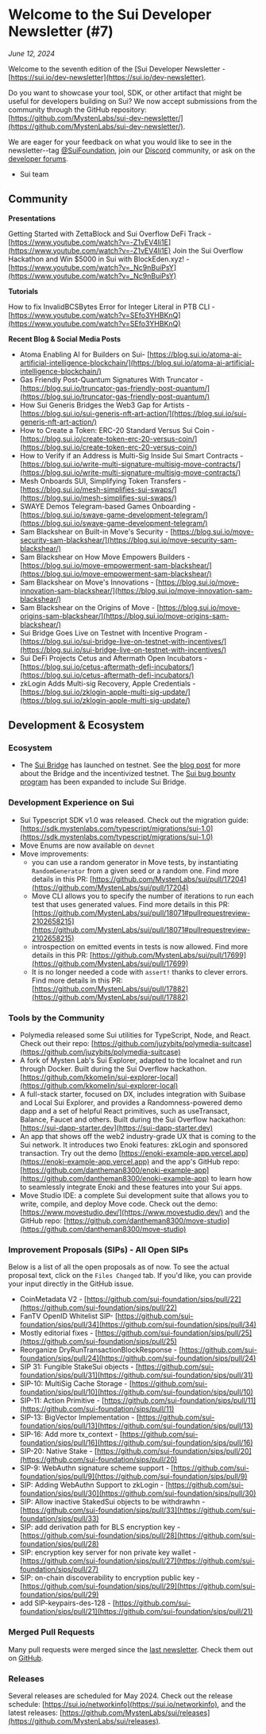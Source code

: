 # Welcome to the Sui Developer Newsletter (#7)

_June 12, 2024_

Welcome to the seventh edition of the [Sui Developer Newsletter - [https://sui.io/dev-newsletter](https://sui.io/dev-newsletter).

Do you want to showcase your tool, SDK, or other artifact that might be useful for developers building on Sui? We now accept submissions from the community through the GitHub repository: [https://github.com/MystenLabs/sui-dev-newsletter/](https://github.com/MystenLabs/sui-dev-newsletter/).

We are eager for your feedback on what you would like to see in the newsletter--tag [@SuiFoundation](https://twitter.com/@SuiFoundation), join our [Discord](https://discord.gg/sui) community, or ask on the [developer forums](https://forums.sui.io/).

- Sui team

## Community

**Presentations**

Getting Started with ZettaBlock and Sui Overflow DeFi Track - [https://www.youtube.com/watch?v=-Z1vEV4Ii1E](https://www.youtube.com/watch?v=-Z1vEV4Ii1E)
Join the Sui Overflow Hackathon and Win $5000 in Sui with BlockEden.xyz! - [https://www.youtube.com/watch?v=_Nc9nBuiPsY](https://www.youtube.com/watch?v=_Nc9nBuiPsY)

**Tutorials**

 How to fix InvalidBCSBytes Error for Integer Literal in PTB CLI - [https://www.youtube.com/watch?v=SEfo3YHBKnQ](https://www.youtube.com/watch?v=SEfo3YHBKnQ)

**Recent Blog & Social Media Posts**

* Atoma Enabling AI for Builders on Sui- [https://blog.sui.io/atoma-ai-artificial-intelligence-blockchain/](https://blog.sui.io/atoma-ai-artificial-intelligence-blockchain/)
* Gas Friendly Post-Quantum Signatures With Truncator - [https://blog.sui.io/truncator-gas-friendly-post-quantum/](https://blog.sui.io/truncator-gas-friendly-post-quantum/)
* How Sui Generis Bridges the Web3 Gap for Artists - [https://blog.sui.io/sui-generis-nft-art-action/](https://blog.sui.io/sui-generis-nft-art-action/)
* How to Create a Token: ERC-20 Standard Versus Sui Coin - [https://blog.sui.io/create-token-erc-20-versus-coin/](https://blog.sui.io/create-token-erc-20-versus-coin/)
* How to Verify if an Address is Multi-Sig Inside Sui Smart Contracts - [https://blog.sui.io/write-multi-signature-multisig-move-contracts/](https://blog.sui.io/write-multi-signature-multisig-move-contracts/)
* Mesh Onboards SUI, Simplifying Token Transfers - [https://blog.sui.io/mesh-simplifies-sui-swaps/](https://blog.sui.io/mesh-simplifies-sui-swaps/)
* SWAYE Demos Telegram-based Games Onboarding - [https://blog.sui.io/swaye-game-development-telegram/](https://blog.sui.io/swaye-game-development-telegram/)
* Sam Blackshear on Built-in Move's Security - [https://blog.sui.io/move-security-sam-blackshear/](https://blog.sui.io/move-security-sam-blackshear/)
* Sam Blackshear on How Move Empowers Builders - [https://blog.sui.io/move-empowerment-sam-blackshear/](https://blog.sui.io/move-empowerment-sam-blackshear/)
* Sam Blackshear on Move's Innovations - [https://blog.sui.io/move-innovation-sam-blackshear/](https://blog.sui.io/move-innovation-sam-blackshear/)
* Sam Blackshear on the Origins of Move - [https://blog.sui.io/move-origins-sam-blackshear/](https://blog.sui.io/move-origins-sam-blackshear/)
* Sui Bridge Goes Live on Testnet with Incentive Program - [https://blog.sui.io/sui-bridge-live-on-testnet-with-incentives/](https://blog.sui.io/sui-bridge-live-on-testnet-with-incentives/)
* Sui DeFi Projects Cetus and Aftermath Open Incubators - [https://blog.sui.io/cetus-aftermath-defi-incubators/](https://blog.sui.io/cetus-aftermath-defi-incubators/)
* zkLogin Adds Multi-sig Recovery, Apple Credentials - [https://blog.sui.io/zklogin-apple-multi-sig-update/](https://blog.sui.io/zklogin-apple-multi-sig-update/)

## Development & Ecosystem
### Ecosystem
* The [Sui Bridge](https://bridge.testnet.sui.io/?ref=blog.sui.io) has launched on testnet. See the [blog post](https://blog.sui.io/sui-bridge-live-on-testnet-with-incentives/) for more about the Bridge and the incentivized testnet. The [Sui bug bounty program](https://hackenproof.com/sui/sui-protocol?ref=blog.sui.io) has been expanded to include Sui Bridge.

### Development Experience on Sui

* Sui Typescript SDK v1.0 was released. Check out the migration guide: [https://sdk.mystenlabs.com/typescript/migrations/sui-1.0](https://sdk.mystenlabs.com/typescript/migrations/sui-1.0)
* Move Enums are now available on `devnet`
* Move improvements:
  * you can use a random generator in Move tests, by instantiating `RandomGenerator` from a given seed or a random one. Find more details in this PR: [https://github.com/MystenLabs/sui/pull/17204](https://github.com/MystenLabs/sui/pull/17204)
  * Move CLI allows you to specify the number of iterations to run each test that uses generated values. Find more details in this PR: [https://github.com/MystenLabs/sui/pull/18071#pullrequestreview-2102658215](https://github.com/MystenLabs/sui/pull/18071#pullrequestreview-2102658215)
  * introspection on emitted events in tests is now allowed. Find more details in this PR: [https://github.com/MystenLabs/sui/pull/17699](https://github.com/MystenLabs/sui/pull/17699)
  * It is no longer needed a code with `assert!` thanks to clever errors. Find more details in this PR: [https://github.com/MystenLabs/sui/pull/17882](https://github.com/MystenLabs/sui/pull/17882)

### Tools by the Community

* Polymedia released some Sui utilities for TypeScript, Node, and React. Check out their repo: [https://github.com/juzybits/polymedia-suitcase](https://github.com/juzybits/polymedia-suitcase)
* A fork of Mysten Lab's Sui Explorer, adapted to the localnet and run through Docker. Built during the Sui Overflow hackathon. [https://github.com/kkomelin/sui-explorer-local](https://github.com/kkomelin/sui-explorer-local) 
* A full-stack starter, focused on DX, includes integration with Suibase and Local Sui Explorer, and provides a Randomness-powered demo dapp and a set of helpful React primitives, such as useTransact, Balance, Faucet and others. Built during the Sui Overflow hackathon: [https://sui-dapp-starter.dev](https://sui-dapp-starter.dev)
* An app that shows off the web2 industry-grade UX that is coming to the Sui network. It introduces two Enoki features: zkLogin and sponsored transaction. Try out the demo [https://enoki-example-app.vercel.app](https://enoki-example-app.vercel.app) and the app's GitHub repo: [https://github.com/dantheman8300/enoki-example-app](https://github.com/dantheman8300/enoki-example-app) to learn how to seamlessly integrate Enoki and these features into your Sui apps.
* Move Studio IDE: a complete Sui development suite that allows you to write, compile, and deploy Move code. Check out the demo: [https://www.movestudio.dev/](https://www.movestudio.dev/) and the GitHub repo: [https://github.com/dantheman8300/move-studio](https://github.com/dantheman8300/move-studio)

### Improvement Proposals (SIPs) - All Open SIPs

Below is a list of all the open proposals as of now. To see the actual proposal text, click on the `Files Changed` tab. If you'd like, you can provide your input directly in the GitHub issue.

* CoinMetadata V2 - [https://github.com/sui-foundation/sips/pull/22](https://github.com/sui-foundation/sips/pull/22)
* FanTV OpenID Whitelist SIP- [https://github.com/sui-foundation/sips/pull/34](https://github.com/sui-foundation/sips/pull/34)
* Mostly editorial fixes - [https://github.com/sui-foundation/sips/pull/25](https://github.com/sui-foundation/sips/pull/25)
* Reorganize DryRunTransactionBlockResponse - [https://github.com/sui-foundation/sips/pull/24](https://github.com/sui-foundation/sips/pull/24)
* SIP 31: Fungible StakeSui objects - [https://github.com/sui-foundation/sips/pull/31](https://github.com/sui-foundation/sips/pull/31)
* SIP-10: MultiSig Cache Storage - [https://github.com/sui-foundation/sips/pull/10](https://github.com/sui-foundation/sips/pull/10)
* SIP-11: Action Primitive - [https://github.com/sui-foundation/sips/pull/11](https://github.com/sui-foundation/sips/pull/11)
* SIP-13: BigVector Implementation - [https://github.com/sui-foundation/sips/pull/13](https://github.com/sui-foundation/sips/pull/13)
* SIP-16: Add more tx_context - [https://github.com/sui-foundation/sips/pull/16](https://github.com/sui-foundation/sips/pull/16)
* SIP-20: Native Stake - [https://github.com/sui-foundation/sips/pull/20](https://github.com/sui-foundation/sips/pull/20)
* SIP-9: WebAuthn signature scheme support - [https://github.com/sui-foundation/sips/pull/9](https://github.com/sui-foundation/sips/pull/9)
* SIP: Adding WebAuthn Support to zkLogin - [https://github.com/sui-foundation/sips/pull/30](https://github.com/sui-foundation/sips/pull/30)
* SIP: Allow inactive StakedSui objects to be withdrawhn - [https://github.com/sui-foundation/sips/pull/33](https://github.com/sui-foundation/sips/pull/33)
* SIP: add derivation path for BLS encryption key - [https://github.com/sui-foundation/sips/pull/28](https://github.com/sui-foundation/sips/pull/28)
* SIP: encryption key server for non private key wallet - [https://github.com/sui-foundation/sips/pull/27](https://github.com/sui-foundation/sips/pull/27)
* SIP: on-chain discoverability to encryption public key - [https://github.com/sui-foundation/sips/pull/29](https://github.com/sui-foundation/sips/pull/29)
* add SIP-keypairs-des-128 - [https://github.com/sui-foundation/sips/pull/21](https://github.com/sui-foundation/sips/pull/21)

### Merged Pull Requests

Many pull requests were merged since the [last newsletter](https://sui-23860326.hs-sites.com/sui-dev-newsletter-6). Check them out on [GitHub](https://github.com/search?q=is%3Apr%20-author%3Aapp%2Fsui-merge-bot%20org%3Amystenlabs%20repo%3Asui%20is%3Amerged%20merged%3A2024-05-07..2024-06-16&type=pullrequests).

### Releases

Several releases are scheduled for May 2024. Check out the release schedule: [https://sui.io/networkinfo](https://sui.io/networkinfo), and the latest releases: [https://github.com/MystenLabs/sui/releases](https://github.com/MystenLabs/sui/releases).
